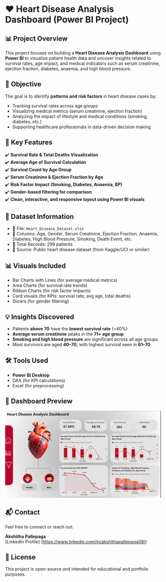 # ❤️ Heart Disease Analysis Dashboard (Power BI Project)

## 📊 Project Overview
This project focuses on building a **Heart Disease Analysis Dashboard** using **Power BI** to visualize patient health data and uncover insights related to survival rates, age impact, and medical indicators such as serum creatinine, ejection fraction, diabetes, anaemia, and high blood pressure.

## 🎯 Objective
The goal is to identify **patterns and risk factors** in heart disease cases by:
- Tracking survival rates across age groups
- Visualizing medical metrics (serum creatinine, ejection fraction)
- Analyzing the impact of lifestyle and medical conditions (smoking, diabetes, etc.)
- Supporting healthcare professionals in data-driven decision making


## 📌 Key Features

✔️ **Survival Rate & Total Deaths Visualization**  
✔️ **Average Age of Survival Calculation**  
✔️ **Survival Count by Age Group**  
✔️ **Serum Creatinine & Ejection Fraction by Age**  
✔️ **Risk Factor Impact (Smoking, Diabetes, Anaemia, BP)**  
✔️ **Gender-based filtering for comparison**  
✔️ **Clean, interactive, and responsive layout using Power BI visuals**


## 📂 Dataset Information

- 📁 File: `Heart_Disease_Dataset.xlsx`  
- 🎲 Columns: Age, Gender, Serum Creatinine, Ejection Fraction, Anaemia, Diabetes, High Blood Pressure, Smoking, Death Event, etc.  
- 🧮 Total Records: 299 patients  
- 📌 Source: Public heart disease dataset (from Kaggle/UCI or similar)


## 📊 Visuals Included

- Bar Charts with Lines (for average medical metrics)
- Area Charts (for survival rate trends)
- Ribbon Charts (for risk factor impacts)
- Card visuals (for KPIs: survival rate, avg age, total deaths)
- Slicers (for gender filtering)

## 💡 Insights Discovered

- Patients **above 70** have the **lowest survival rate** (~40%)  
- **Average serum creatinine** peaks in the **71+ age group**  
- **Smoking and high blood pressure** are significant across all age groups  
- Most survivors are aged **40–70**, with highest survival seen in **61–70**

## 🛠️ Tools Used

- **Power BI Desktop**
- DAX (for KPI calculations)
- Excel (for preprocessing)
  
## 📸 Dashboard Preview

![Heart Disease Dashboard](./Heart%20disease%20prediction%20dashboard.png)

## 📬 Contact

Feel free to connect or reach out:

**Akshitha Pallepaga**  
[LinkedIn Profile] (https://www.linkedin.com/in/akshithapallepaga09/)

## 📄 License

This project is open-source and intended for educational and portfolio purposes.



